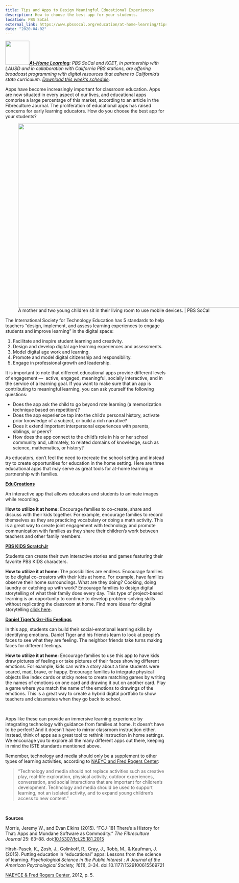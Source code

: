 ```yaml
---
title: Tips and Apps to Design Meaningful Educational Experiences
description: How to choose the best app for your students.
location: PBS SoCal
external_link: https://www.pbssocal.org/education/at-home-learning/tips-apps-design-meaningful-educational-experiences/
date: "2020-04-02"
---
```


<p><b><a href="https://www.pbssocal.org/education/at-home-learning/" target="_blank" rel="noopener noreferrer"><img class="alignleft wp-image-25678 size-full" src="https://dj3b4v4vfrnun.cloudfront.net/wp-content/uploads/2020/03/AHL-logo-square.jpg" alt="" width="75" height="75"></a><em><a href="https://www.pbssocal.org/education/at-home-learning/" rel="noopener noreferrer">At-Home Learning</a></em></b><em>: PBS SoCal and KCET, in partnership with LAUSD and in collaboration with California PBS stations, are offering broadcast programming with digital resources that adhere to California’s state curriculum.&nbsp;<a class="c-link" href="https://www.pbssocal.org/education/at-home-learning/download-pbs-socal-kcet-klcs-tv-schedules/" rel="noopener noreferrer" aria-describedby="slack-kit-tooltip">Download this week’s schedule</a>.</em></p>

<p>Apps have become increasingly important for classroom education. Apps are now situated in every aspect of our lives, and educational apps comprise a large percentage of this market, according to an article in the Fibreculture Journal. The proliferation of educational apps has raised concerns for early learning educators. How do you choose the best app for your students?</p>
<figure id="attachment_26298" aria-describedby="caption-attachment-26298" style="width: 1024px" class="wp-caption aligncenter"><img class="size-large wp-image-26298" src="https://dj3b4v4vfrnun.cloudfront.net/wp-content/uploads/2020/04/DSC00143-1024x576.jpg" alt="" width="1024" height="576" srcset="https://dj3b4v4vfrnun.cloudfront.net/wp-content/uploads/2020/04/DSC00143-1024x576.jpg 1024w, https://dj3b4v4vfrnun.cloudfront.net/wp-content/uploads/2020/04/DSC00143-300x169.jpg 300w, https://dj3b4v4vfrnun.cloudfront.net/wp-content/uploads/2020/04/DSC00143-768x432.jpg 768w, https://dj3b4v4vfrnun.cloudfront.net/wp-content/uploads/2020/04/DSC00143-1536x864.jpg 1536w, https://dj3b4v4vfrnun.cloudfront.net/wp-content/uploads/2020/04/DSC00143-2048x1152.jpg 2048w" sizes="(max-width: 1024px) 100vw, 1024px"><figcaption id="caption-attachment-26298" class="wp-caption-text">A mother and two young children sit in their living room to use mobile devices. | PBS SoCal</figcaption></figure>
<p>The International Society for Technology Education has 5 standards to help teachers “design, implement, and assess learning experiences to engage students and improve learning” in the digital space:</p>
<ol>
<li>Facilitate and inspire student learning and creativity.</li>
<li>Design and develop digital age learning experiences and assessments.</li>
<li>Model digital age work and learning.</li>
<li>Promote and model digital citizenship and responsibility.</li>
<li>Engage in professional growth and leadership.</li>
</ol>
<p>It is important to note that different educational apps provide different levels of engagement —&nbsp; active, engaged, meaningful, socially interactive, and in the service of a learning goal. If you want to make sure that an app is contributing to meaningful learning, you can ask yourself the following questions:</p>
<ul>
<li>Does the app ask the child to go beyond rote learning (a memorization technique based on repetition)?</li>
<li>Does the app experience tap into the child’s personal history, activate prior knowledge of a subject, or build a rich narrative?</li>
<li>Does it extend important interpersonal experiences with parents, siblings, or peers?</li>
<li>How does the app connect to the child’s role in his or her school community and, ultimately, to related domains of knowledge, such as science, mathematics, or history?</li>
</ul>
<p>As educators, don’t feel the need to recreate the school setting and instead try to create opportunities for education in the home setting. Here are three educational apps that may serve as great tools for at-home learning in partnership with families.</p>
<p><strong><a href="https://www.educreations.com/" target="_blank" rel="noopener noreferrer">EduCreations</a></strong></p>
<p>An interactive app that allows educators and students to animate images while recording.</p>
<p><strong>How to utilize it at home:</strong> Encourage families to co-create, share and discuss with their kids together. For example, encourage families to record themselves as they are practicing vocabulary or doing a math activity. This is a great way to create joint engagement with technology and promote communication with families as they share their children’s work between teachers and other family members.</p>
<p><strong><a href="https://pbskids.org/apps/pbs-kids-scratchjr.html" target="_blank" rel="noopener noreferrer">PBS KIDS ScratchJr</a></strong></p>
<p>Students can create their own interactive stories and games featuring their favorite PBS KIDS characters.</p>
<p><strong>How to utilize it at home:</strong> The possibilities are endless. Encourage families to be digital co-creators with their kids at home. For example, have families observe their home surroundings. What are they doing? Cooking, doing laundry or catching up with work? Encourage families to design digital storytelling of what their family does every day. This type of project-based learning is an opportunity to continue to develop problem-solving skills without replicating the classroom at home. Find more ideas for digital storytelling <a href="https://pbskids.org/learn/scratchjr/" target="_blank" rel="noopener noreferrer">click here</a>.</p>
<p><strong><a href="https://pbskids.org/apps/daniel-tigers-grr-ific-feelings.html" target="_blank" rel="noopener noreferrer">Daniel Tiger’s Grr-ific Feelings</a></strong></p>
<p>In this app, students can build their social-emotional learning skills by identifying emotions. Daniel Tiger and his friends learn to look at people’s faces to see what they are feeling. The neighbor friends take turns making faces for different feelings.</p>
<p><strong>How to utilize it at home:</strong> Encourage families to use this app to have kids draw pictures of feelings or take pictures of their faces showing different emotions. For example, kids can write a story about a time students were scared, mad, brave, or happy. Encourage families to integrate physical objects like index cards or sticky notes to create matching games by writing the names of emotions on one card and drawing it out on another card. Play a game where you match the name of the emotions to drawings of the emotions. This is a great way to create a hybrid digital portfolio to show teachers and classmates when they go back to school.</p>
<p>&nbsp;</p>
<p>Apps like these can provide an immersive learning experience by integrating technology with guidance from families at home. It doesn’t have to be perfect! And it doesn’t have to mirror classroom instruction either. Instead, think of apps as a great tool to rethink instruction in home settings. We encourage you to explore all the many different apps out there, keeping in mind the ISTE standards mentioned above.</p>
<p>Remember, technology and media should only be a supplement to other types of learning activities, according to <a href="https://www.naeyc.org/sites/default/files/globally-shared/downloads/PDFs/resources/topics/PS_technology_WEB.pdf" target="_blank" rel="noopener noreferrer">NAEYC and Fred Rogers Center</a>:</p>
<blockquote><p>“Technology and media should not replace activities such as creative play, real-life exploration, physical activity, outdoor experiences, conversation, and social interactions that are important for children’s development. Technology and media should be used to support learning, not an isolated activity, and to expand young children’s access to new content.”</p></blockquote>
<p>&nbsp;</p>
<p><b>Sources</b></p>
<p><span style="font-weight: 400;">Morris, Jeremy W., and Evan Elkins (2015). “FCJ-181 There‘s a History for That: Apps and Mundane Software as Commodity.” </span><i><span style="font-weight: 400;">The Fibreculture Journal</span></i><span style="font-weight: 400;"> 25: 63–88. doi:</span><a href="https://dx-doi-org.lib.pepperdine.edu/10.1530"><span style="font-weight: 400;">10.15307/fcj.25.181.2015</span></a></p>
<p><span style="font-weight: 400;">Hirsh-Pasek, K., Zosh, J., Golinkoff, R., Gray, J., Robb, M., &amp; Kaufman, J. (2015). Putting education in “educational” apps: Lessons from the science of learning. </span><i><span style="font-weight: 400;">Psychological Science in the Public Interest : A Journal of the American Psychological Society,</span></i> <i><span style="font-weight: 400;">16</span></i><span style="font-weight: 400;">(1), 3-34. doi:10.1177/1529100615569721</span></p>
<p><span style="font-weight: 400;"><a href="https://www.naeyc.org/sites/default/files/globally-shared/downloads/PDFs/resources/topics/PS_technology_WEB.pdf" target="_blank" rel="noopener noreferrer">NAEYCE &amp; Fred Rogers Center</a>, 2012, p. 5.</span></p>
